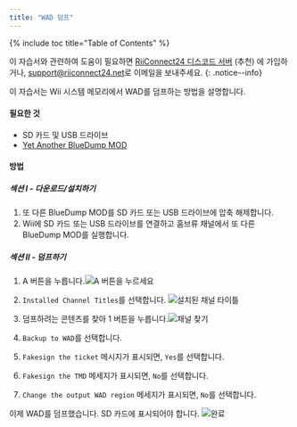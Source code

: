 ```yaml
---
title: "WAD 덤프"
---
```


{% include toc title="Table of Contents" %}

이 자습서와 관련하여 도움이 필요하면 [RiiConnect24 디스코드 서버](https://discord.gg/rc24) (추천) 에 가입하거나, [support@riiconnect24.net](mailto:support@riiconnect24.net)로 이메일을 보내주세요.
{: .notice--info}

이 자습서는 Wii 시스템 메모리에서 WAD를 덤프하는 방법을 설명합니다.

#### 필요한 것
* SD 카드 및 USB 드라이브
* [Yet Another BlueDump MOD](https://oscwii.org/library/app/Yet-Another-BlueDump-Mod)

#### 방법
##### 섹션 I - 다운로드/설치하기

1. 또 다른 BlueDump MOD를 SD 카드 또는 USB 드라이브에 압축 해제합니다.
2. Wii에 SD 카드 또는 USB 드라이브를 연결하고 홈브류 채널에서 또 다른 BlueDump MOD를 실행합니다.

##### 섹션 II - 덤프하기
1. A 버튼을 누릅니다.![A 버튼을 누르세요](/images/DumpWADS/2.png)

2. `Installed Channel Titles`를 선택합니다. ![설치된 채널 타이틀](/images/DumpWADS/3.png)

3. 덤프하려는 콘텐츠를 찾아 1 버튼을 누릅니다.![채널 찾기](/images/DumpWADS/4.png)

4. `Backup to WAD`를 선택합니다.
5. `Fakesign the ticket` 메시지가 표시되면, `Yes`를 선택합니다.
6. `Fakesign the TMD` 메세지가 표시되면, `No`를 선택합니다.
7. `Change the output WAD region` 메세지가 표시되면, `No`를 선택합니다.

이제 WAD를 덤프했습니다. SD 카드에 표시되어야 합니다. ![완료](/images/DumpWADS/5.png)
